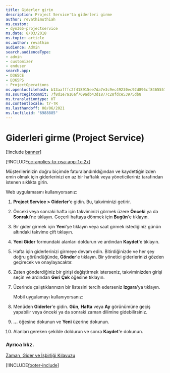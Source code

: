```yaml
---
title: Giderler girin
description: Project Service'ta giderleri girme
author: revathimuthiah
ms.custom:
- dyn365-projectservice
ms.date: 8/03/2018
ms.topic: article
ms.author: revathim
audience: Admin
search.audienceType:
- admin
- customizer
- enduser
search.app:
- D365CE
- D365PS
- ProjectOperations
ms.openlocfilehash: b13aafffc2f418915ee7da7e3c9ec49230ec92d896cf8465557347c269df57f3
ms.sourcegitcommit: 7f8d1e7a16af769adb43d1877c28fdce53975db8
ms.translationtype: HT
ms.contentlocale: tr-TR
ms.lasthandoff: 08/06/2021
ms.locfileid: "6988885"
---
```

# <a name="enter-expenses-project-service"></a>Giderleri girme (Project Service)

[!include [banner](../includes/psa-now-project-operations.md)]

[!INCLUDE[cc-applies-to-psa-app-1x-2x](../includes/cc-applies-to-psa-app-1x-2x.md)]

Müşterilerinizin doğru biçimde faturalandırıldığından ve kaydettiğinizden emin olmak için giderlerinizi en az bir haftalık veya yöneticileriniz tarafından istenen sıklıkta girin.  
  
 Web uygulamasını kullanıyorsanız:  
  
1. **Project Service > Giderler**'e gidin. Bu, takviminizi getirir.  
  
2. Önceki veya sonraki hafta için takviminizi görmek üzere **Önceki** ya da **Sonraki**'ne tıklayın. Geçerli haftaya dönmek için **Bugün**'e tıklayın.  
  
3. Bir gider girmek için **Yeni**'ye tıklayın veya saat girmek istediğiniz günün altındaki takvime çift tıklayın.  
  
4. **Yeni Gider** formundaki alanları doldurun ve ardından **Kaydet**'e tıklayın.  
  
5. Hafta için giderlerinizi girmeye devam edin. Bitirdiğinizde ve her şey doğru göründüğünde, **Gönder**'e tıklayın. Bir yönetici giderlerinizi gözden geçirecek ve onaylayacaktır.  
  
6. Zaten gönderdiğiniz bir girişi değiştirmek isterseniz, takviminizden girişi seçin ve ardından **Geri Çek** öğesine tıklayın.  
  
7. Üzerinde çalıştıklarınızın bir listesini tercih ederseniz **Izgara**'ya tıklayın.  
  
   Mobil uygulamayı kullanıyorsanız:  
  
8. Menüden **Giderler**'e gidin.     **Gün**, **Hafta** veya **Ay** görünümüne geçiş yapabilir veya önceki ya da sonraki zaman dilimine gidebilirsiniz.  
  
9. **…** öğesine dokunun ve **Yeni** üzerine dokunun.  
  
10. Alanları gereken şekilde doldurun ve sonra **Kaydet**'e dokunun.  
  
### <a name="see-also"></a>Ayrıca bkz.  
 [Zaman, Gider ve İşbirliği Kılavuzu](../psa/time-expense-collaboration-guide.md)


[!INCLUDE[footer-include](../includes/footer-banner.md)]